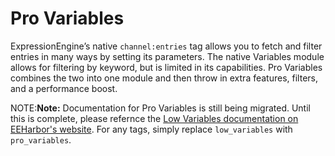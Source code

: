 <!--
    This source file is part of the open source project
    ExpressionEngine User Guide (https://github.com/ExpressionEngine/ExpressionEngine-User-Guide)

    @link      https://expressionengine.com/
    @copyright Copyright (c) 2003-2020, Packet Tide, LLC (https://packettide.com)
    @license   https://expressionengine.com/license Licensed under Apache License, Version 2.0
-->

# Pro Variables

ExpressionEngine’s native `channel:entries` tag allows you to fetch and filter entries in many ways by setting its parameters. The native Variables module allows for filtering by keyword, but is limited in its capabilities. Pro Variables combines the two into one module and then throw in extra features, filters, and a performance boost.

NOTE:**Note:** Documentation for Pro Variables is still being migrated. Until this is complete, please refernce the [Low Variables documentation on EEHarbor's website](https://eeharbor.com/low-variables/documentation). For any tags, simply replace `low_variables` with `pro_variables`.